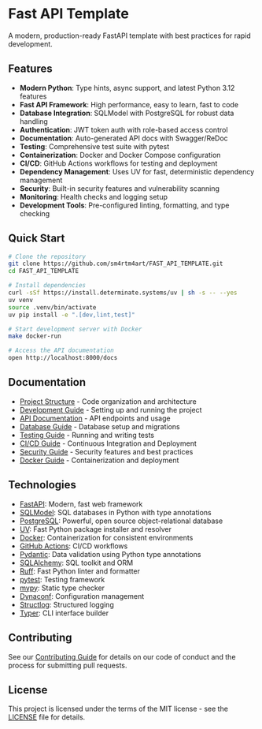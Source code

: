 # Fast API Template

A modern, production-ready FastAPI template with best practices for rapid development.

## Features

- **Modern Python**: Type hints, async support, and latest Python 3.12 features
- **Fast API Framework**: High performance, easy to learn, fast to code
- **Database Integration**: SQLModel with PostgreSQL for robust data handling
- **Authentication**: JWT token auth with role-based access control
- **Documentation**: Auto-generated API docs with Swagger/ReDoc
- **Testing**: Comprehensive test suite with pytest
- **Containerization**: Docker and Docker Compose configuration
- **CI/CD**: GitHub Actions workflows for testing and deployment
- **Dependency Management**: Uses UV for fast, deterministic dependency management
- **Security**: Built-in security features and vulnerability scanning
- **Monitoring**: Health checks and logging setup
- **Development Tools**: Pre-configured linting, formatting, and type checking

## Quick Start

```bash
# Clone the repository
git clone https://github.com/sm4rtm4art/FAST_API_TEMPLATE.git
cd FAST_API_TEMPLATE

# Install dependencies
curl -sSf https://install.determinate.systems/uv | sh -s -- --yes
uv venv
source .venv/bin/activate
uv pip install -e ".[dev,lint,test]"

# Start development server with Docker
make docker-run

# Access the API documentation
open http://localhost:8000/docs
```

## Documentation

- [Project Structure](guide/project-structure.md) - Code organization and architecture
- [Development Guide](guide/development.md) - Setting up and running the project
- [API Documentation](guide/api.md) - API endpoints and usage
- [Database Guide](guide/database.md) - Database setup and migrations
- [Testing Guide](guide/testing.md) - Running and writing tests
- [CI/CD Guide](guide/ci-cd.md) - Continuous Integration and Deployment
- [Security Guide](guide/security.md) - Security features and best practices
- [Docker Guide](guide/docker.md) - Containerization and deployment

## Technologies

- [FastAPI](https://fastapi.tiangolo.com/): Modern, fast web framework
- [SQLModel](https://sqlmodel.tiangolo.com/): SQL databases in Python with type annotations
- [PostgreSQL](https://www.postgresql.org/): Powerful, open source object-relational database
- [UV](https://github.com/astral-sh/uv): Fast Python package installer and resolver
- [Docker](https://www.docker.com/): Containerization for consistent environments
- [GitHub Actions](https://github.com/features/actions): CI/CD workflows
- [Pydantic](https://docs.pydantic.dev/): Data validation using Python type annotations
- [SQLAlchemy](https://www.sqlalchemy.org/): SQL toolkit and ORM
- [Ruff](https://github.com/astral-sh/ruff): Fast Python linter and formatter
- [pytest](https://docs.pytest.org/): Testing framework
- [mypy](https://mypy.readthedocs.io/): Static type checker
- [Dynaconf](https://www.dynaconf.com/): Configuration management
- [Structlog](https://www.structlog.org/): Structured logging
- [Typer](https://typer.tiangolo.com/): CLI interface builder

## Contributing

See our [Contributing Guide](CONTRIBUTING.md) for details on our code of conduct and the process for submitting pull requests.

## License

This project is licensed under the terms of the MIT license - see the [LICENSE](LICENSE) file for details.

